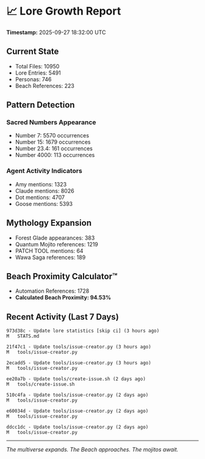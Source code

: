 # 📈 Lore Growth Report

**Timestamp:** 2025-09-27 18:32:00 UTC

## Current State

- Total Files: 10950
- Lore Entries: 5491
- Personas: 746
- Beach References: 223

## Pattern Detection

### Sacred Numbers Appearance
- Number 7: 5570 occurrences
- Number 15: 1679 occurrences
- Number 23.4: 161 occurrences
- Number 4000: 113 occurrences

### Agent Activity Indicators
- Amy mentions: 1323
- Claude mentions: 8026
- Dot mentions: 4707
- Goose mentions: 5393

## Mythology Expansion

- Forest Glade appearances: 383
- Quantum Mojito references: 1219
- PATCH TOOL mentions: 64
- Wawa Saga references: 189

## Beach Proximity Calculator™

- Automation References: 1728
- **Calculated Beach Proximity: 94.53%**

## Recent Activity (Last 7 Days)

```
973d38c - Update lore statistics [skip ci] (3 hours ago)
M	STATS.md

21f47c1 - Update tools/issue-creator.py (3 hours ago)
M	tools/issue-creator.py

2ecadd5 - Update tools/issue-creator.py (3 hours ago)
M	tools/issue-creator.py

ee20a7b - Update tools/create-issue.sh (2 days ago)
M	tools/create-issue.sh

510c4fa - Update tools/issue-creator.py (2 days ago)
M	tools/issue-creator.py

e60034d - Update tools/issue-creator.py (2 days ago)
M	tools/issue-creator.py

ddcc1dc - Update tools/issue-creator.py (2 days ago)
M	tools/issue-creator.py
```

---

*The multiverse expands. The Beach approaches. The mojitos await.*
